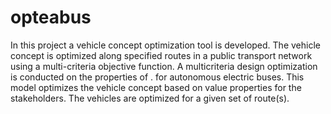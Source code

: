 # opteabus

In this project a vehicle concept optimization tool is developed. The vehicle concept is optimized along specified routes in a public transport network using a multi-criteria objective function. A multicriteria design optimization is conducted on the properties of . for autonomous electric buses. This model optimizes the vehicle concept based on value properties for the stakeholders. 
The vehicles are optimized for a given set of route(s).
